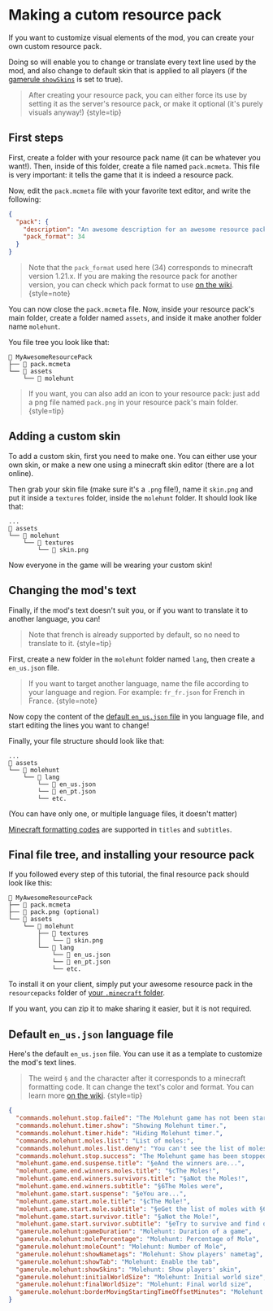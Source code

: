 # Making a cutom resource pack

If you want to customize visual elements of the mod, you can create
your own custom resource pack.

Doing so will enable you to change or translate every text line used by 
the mod, and also change to default skin that is applied to all players
(if the [gamerule `showSkins`](gamerules.md#client-side-settings) is set to true).

> After creating your resource pack, you can either force its use by setting it as
> the server's resource pack, or make it optional (it's purely visuals anyway!)
{style=tip}


## First steps

First, create a folder with your resource pack name (it can be whatever you want!). Then,
inside of this folder, create a file named `pack.mcmeta`. This file is very important: it tells
the game that it is indeed a resource pack.

Now, edit the `pack.mcmeta` file with your favorite text editor, and write the following:
```json
{
  "pack": {
    "description": "An awesome description for an awesome resource pack",
    "pack_format": 34
  }
}
```

> Note that the `pack_format` used here (34) corresponds to minecraft version 1.21.x. If you 
> are making the resource pack for another version, you can check which pack format to use 
> [on the wiki](https://minecraft.wiki/w/Pack_format).
{style=note}

You can now close the `pack.mcmeta` file. Now, inside your resource pack's main folder, 
create a folder named `assets`, and inside it make another folder name `molehunt`. 

You file tree you look like that:
```
📁 MyAwesomeResourcePack
├── 📄 pack.mcmeta
└── 📁 assets
    └── 📁 molehunt
```

> If you want, you can also add an icon to your resource pack: just add a png file named
> `pack.png` in your resource pack's main folder.
{style=tip}


## Adding a custom skin

To add a custom skin, first you need to make one. You can either use
your own skin, or make a new one using a minecraft skin editor (there are 
a lot online).

Then grab your skin file (make sure it's a `.png` file!), name it `skin.png`
and put it inside a `textures` folder, inside the `molehunt` folder. It should 
look like that:
```
...
📁 assets
└── 📁 molehunt
    └── 📁 textures
        └── 📄 skin.png
```

Now everyone in the game will be wearing your custom skin!


## Changing the mod's text

Finally, if the mod's text doesn't suit you, or if you want to translate
it to another language, you can! 

> Note that french is already supported by default, so no need to translate
> to it.
{style=tip}

First, create a new folder in the `molehunt` folder named `lang`, then create
a `en_us.json` file.

> If you want to target another language, name the file according to your language
> and region. For example: `fr_fr.json` for French in France.
{style=note}

Now copy the content of the [default `en_us.json` file](#default-en-us-json-language-file)
in you language file, and start editing the lines you want to change!

Finally, your file structure should look like that:
```
...
📁 assets
└── 📁 molehunt
    └── 📁 lang
        └── 📄 en_us.json
        └── 📄 en_pt.json
        └── etc.
```
(You can have only one, or multiple language files, it doesn't matter)

[Minecraft formatting codes](https://minecraft.wiki/w/Formatting_codes) are 
supported in `titles` and `subtitles`.


## Final file tree, and installing your resource pack

If you followed every step of this tutorial, the final resource pack should look like this:
```
📁 MyAwesomeResourcePack
├── 📄 pack.mcmeta
├── 📄 pack.png (optional)
└── 📁 assets
    └── 📁 molehunt
        ├── 📁 textures
        │   └── 📄 skin.png
        └── 📁 lang
            └── 📄 en_us.json
            └── 📄 en_pt.json
            └── etc.
```

To install it on your client, simply put your awesome resource pack in the `resourcepacks` folder 
of [your `.minecraft` folder](https://minecraft.wiki/w/.minecraft).

If you want, you can zip it to make sharing it easier, but it is not required.


## Default `en_us.json` language file

Here's the default `en_us.json` file. You can use it as a template to
customize the mod's text lines.

> The weird `§` and the character after it corresponds to a minecraft 
> formatting code. It can change the text's color and format. You can 
> learn more [on the wiki](https://minecraft.wiki/w/Formatting_codes). 
{style=tip}

```json
{
  "commands.molehunt.stop.failed": "The Molehunt game has not been started yet.",
  "commands.molehunt.timer.show": "Showing Molehunt timer.",
  "commands.molehunt.timer.hide": "Hiding Molehunt timer.",
  "commands.molehunt.moles.list": "List of moles:",
  "commands.molehunt.moles.list.deny": "You can't see the list of moles.",
  "commands.molehunt.stop.success": "The Molehunt game has been stopped.",
  "molehunt.game.end.suspense.title": "§eAnd the winners are...",
  "molehunt.game.end.winners.moles.title": "§cThe Moles!",
  "molehunt.game.end.winners.survivors.title": "§aNot the Moles!",
  "molehunt.game.end.winners.subtitle": "§6The Moles were",
  "molehunt.game.start.suspense": "§eYou are...",
  "molehunt.game.start.mole.title": "§cThe Mole!",
  "molehunt.game.start.mole.subtitle": "§eGet the list of moles with §6/molehunt moles",
  "molehunt.game.start.survivor.title": "§aNot the Mole!",
  "molehunt.game.start.survivor.subtitle": "§eTry to survive and find out who's the mole!",
  "gamerule.molehunt:gameDuration": "Molehunt: Duration of a game",
  "gamerule.molehunt:molePercentage": "Molehunt: Percentage of Mole",
  "gamerule.molehunt:moleCount": "Molehunt: Number of Mole",
  "gamerule.molehunt:showNametags": "Molehunt: Show players' nametag",
  "gamerule.molehunt:showTab": "Molehunt: Enable the tab",
  "gamerule.molehunt:showSkins": "Molehunt: Show players' skin",
  "gamerule.molehunt:initialWorldSize": "Molehunt: Initial world size",
  "gamerule.molehunt:finalWorldSize": "Molehunt: Final world size",
  "gamerule.molehunt:borderMovingStartingTimeOffsetMinutes": "Molehunt: Time before moving the borders"
}
```
